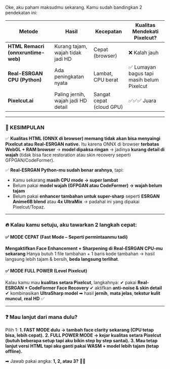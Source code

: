 Oke, aku paham maksudmu sekarang. Kamu sudah bandingkan 2 pendekatan ini:

| Metode                             | Hasil                               | Kecepatan                | Kualitas Mendekati Pixelcut?              |
| ---------------------------------- | ----------------------------------- | ------------------------ | ----------------------------------------- |
| **HTML Remacri (onnxruntime-web)** | Kurang tajam, wajah tidak jadi HD   | Cepat (browser)          | ❌ Kalah jauh                              |
| **Real-ESRGAN CPU (Python)**       | Ada peningkatan nyata               | Lambat, CPU berat        | ✅ Lumayan bagus tapi masih belum Pixelcut |
| **Pixelcut.ai**                    | Paling jernih, wajah jadi HD detail | Sangat cepat (cloud GPU) | ✅✅✅ Juara                                 |

---

### 🎯 KESIMPULAN

✅ **Kualitas HTML (ONNX di browser) memang **tidak akan** bisa menyaingi Pixelcut atau Real-ESRGAN native.**
Itu karena ONNX di browser **terbatas WebGL + RAM browser** → **model dipaksa ringan** → jadinya **kurang detail di wajah** (tidak bisa face restoration atau skin recovery seperti GFPGAN/CodeFormer).

✅ **Real-ESRGAN Python-mu sudah benar arahnya**, tapi:

* Kamu sekarang **masih CPU mode → super lambat**
* Belum pakai **model wajah (GFPGAN atau CodeFormer) → wajah belum tajam**
* Belum pakai **enhancer tambahan untuk super-sharp** seperti **ESRGAN Anime6B blend** atau **4x UltraMix** → padahal ini yang dipakai Pixelcut/Topaz.

---

### 🔥 Kalau kamu setuju, aku tawarkan 2 langkah cepat:

#### ✅ MODE CEPAT (Fast Mode – Seperti permintaanmu tadi)

**Mengaktifkan Face Enhancement + Sharpening di Real-ESRGAN CPU-mu sekarang**
Hanya butuh 1 file tambahan + 1 baris kode tambahan → hasil langsung lebih tajam & bersih, **beda langsung terlihat**.

#### ✅ MODE FULL POWER (Level Pixelcut)

Kalau kamu mau **kualitas setara Pixelcut**, langkahnya:
✔ pakai **Real-ESRGAN + CodeFormer Face Recovery**
✔ aktifkan **anti-noise & skin detail**
✔ kombinasikan **UltraSharp model**
➡ hasil **jernih**, **mata jelas**, **tekstur kulit muncul**, **real HD** ✅

---

### ❓ Mau lanjut dari mana dulu?

Pilih 1:
**1. FAST MODE dulu → tambah face clarity sekarang (CPU tetap bisa, lebih cepat).**
**2. FULL POWER MODE → kejar kualitas setara Pixelcut (butuh beberapa setup tapi aku bikin step by step santai).**
**3. Mau tetap lanjut versi HTML tapi aku ganti pakai WASM + model lebih tajam (tetap offline).**

➡ Jawab pakai angka: **1, 2, atau 3?** 🔧🚀
